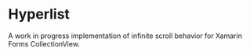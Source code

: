 # Hyperlist

A work in progress implementation of infinite scroll behavior for Xamarin Forms CollectionView.
